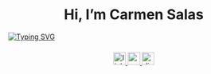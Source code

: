 ###

**<h1 align="center"> Hi, I’m Carmen Salas </h1>**


[![Typing SVG](https://readme-typing-svg.herokuapp.com?font=Playfair+Display&size=24&weight=700&color=7FFFD4&background=0D1117&center=true&vCenter=true&width=500&lines=👋+¡Bienvenido+a+mi+perfil+de+Github!;👩🏻‍🦱+Hola,+soy+Carmen+Salas;💻+developer+Java+Back-End;🐍+Aprendiendo+Python)](https://git.io/typing-svg)





###

<div align="center">
  <a href="https://www.linkedin.com/in/carmen-salas-87578964/" target="_blank">
    <img src="https://img.shields.io/static/v1?message=LinkedIn&logo=linkedin&label=&color=0077B5&logoColor=white&labelColor=&style=for-the-badge" height="25" alt="linkedin logo" />
  </a>
  <a href="mailto:carmencabrera2035@gmail.com" target="_blank">
    <img src="https://img.shields.io/static/v1?message=Gmail&logo=gmail&label=&color=D14836&logoColor=white&labelColor=&style=for-the-badge" height="25" alt="gmail logo" />
  </a>
  <a href="https://discord.com/users/Carmen.SC" target="_blank">
    <img src="https://img.shields.io/static/v1?message=Discord&logo=discord&label=&color=7289DA&logoColor=white&labelColor=&style=for-the-badge" height="25" alt="discord logo" />
  </a>
</div>

###
